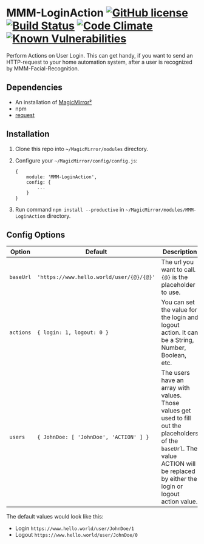 # MMM-LoginAction [![GitHub license](https://img.shields.io/badge/license-MIT-blue.svg?style=flat)](https://raw.githubusercontent.com/fewieden/MMM-LoginAction/master/LICENSE) [![Build Status](https://travis-ci.org/fewieden/MMM-LoginAction.svg?branch=master)](https://travis-ci.org/fewieden/MMM-LoginAction) [![Code Climate](https://codeclimate.com/github/fewieden/MMM-LoginAction/badges/gpa.svg?style=flat)](https://codeclimate.com/github/fewieden/MMM-LoginAction) [![Known Vulnerabilities](https://snyk.io/test/github/fewieden/mmm-LoginAction/badge.svg)](https://snyk.io/test/github/fewieden/mmm-LoginAction)

Perform Actions on User Login. This can get handy, if you want to send an
HTTP-request to your home automation system, after a user is recognized by
MMM-Facial-Recognition.

## Dependencies

* An installation of [MagicMirror²](https://github.com/MichMich/MagicMirror)
* npm
* [request](https://www.npmjs.com/package/request)

## Installation

1. Clone this repo into `~/MagicMirror/modules` directory.
1. Configure your `~/MagicMirror/config/config.js`:

    ```
    {
        module: 'MMM-LoginAction',
        config: {
            ...
        }
    }
    ```

1. Run command `npm install --productive` in `~/MagicMirror/modules/MMM-LoginAction` directory.

## Config Options

| **Option** | **Default** | **Description** |
| --- | --- | --- |
| `baseUrl` | `'https://www.hello.world/user/{@}/{@}'` | The url you want to call. `{@}` is the placeholder to use. |
| `actions` | `{ login: 1, logout: 0 }` | You can set the value for the login and logout action. It can be a String, Number, Boolean, etc. |
| `users` | `{ JohnDoe: [ 'JohnDoe', 'ACTION' ] }` | The users have an array with values. Those values get used to fill out the placeholders of the `baseUrl`. The value ACTION will be replaced by either the login or logout action value. |

The default values would look like this:
* Login `https://www.hello.world/user/JohnDoe/1`
* Logout `https://www.hello.world/user/JohnDoe/0`
